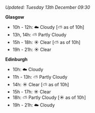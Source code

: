 *Updated: Tuesday 13th December 09:30*

**Glasgow**

* 10h - 12h: :cloud: Cloudy [:partly_sunny: as of 10h]
* 13h, 14h: :partly_sunny: Partly Cloudy
* 15h - 18h: :sunny: Clear [:partly_sunny: as of 10h]
* 19h - 21h: :sunny: Clear

**Edinburgh**

* 10h: :cloud: Cloudy
* 11h - 13h: :partly_sunny: Partly Cloudy
* 14h: :sunny: Clear [:partly_sunny: as of 10h]
* 15h - 17h: :sunny: Clear
* 18h: :partly_sunny: Partly Cloudy [:sunny: as of 10h]
* 19h - 21h: :cloud: Cloudy
